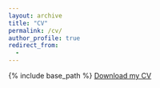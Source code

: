 ```yaml
---
layout: archive
title: "CV"
permalink: /cv/
author_profile: true
redirect_from:
  - 
---
```


{% include base_path %}
[Download my CV](https://wts0835.github.io/files/_Tianshu_CV.pdf)

